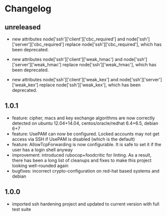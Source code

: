# Changelog

## unreleased

* new attributes node['ssh']['client']['cbc_required'] and node['ssh']['server']['cbc_required'] replace node['ssh']['cbc_required'], which has been deprecated.

* new attributes node['ssh']['client']['weak_hmac'] and node['ssh']['server']['weak_hmac'] replace node['ssh']['weak_hmac'], which has been deprecated.

* new attributes node['ssh']['client']['weak_kex'] and node['ssh']['server']['weak_kex'] replace node['ssh']['weak_kex'], which has been deprecated.

## 1.0.1

* feature: cipher, macs and key exchange algorithms are now correctly detected on
  ubuntu 12.04+14.04, centos/oracle/redhat 6.4+6.5, debian 6+7
* feature: UsePAM can now be configured. Locked accounts may not get access via SSH
  if UsePAM is disabled (which is the default)
* feature: AllowTcpForwarding is now configurable. It is safe to set it if the user
  has a login shell anyway
* improvement: introduced rubocop+foodcritic for linting. As a result, there has been
  a long list of cleanups and fixes to make this project looking well-rounded again
* bugfixes: incorrect crypto-configuration on red-hat based systems and debian

## 1.0.0

* imported ssh hardening project and updated to current version with full test suite
